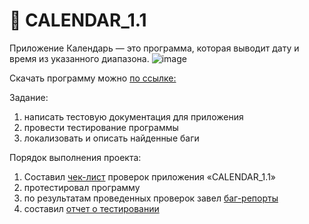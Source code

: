 # 📅 CALENDAR_1.1
Приложение Календарь — это программа, которая выводит дату и время из указанного диапазона.
![image](https://github.com/user-attachments/assets/961d782c-a120-4f26-a844-f491029eb1bf)

Скачать программу можно <a href="https://disk.yandex.ru/d/gu99s3Gh7zmfTA">по ссылке:</a> 

Задание:
1. написать тестовую документация для  приложения
2. провести тестирование программы
3. локализовать и описать найденные баги

Порядок выполнения проекта:
1. Составил <a href="https://docs.google.com/spreadsheets/d/19r6XdUZucTrVRnZmlhK1sMHEVXeJD8kitJhlruKF9P4/edit?gid=1524919368#gid=1524919368">чек-лист</a> проверок приложения «CALENDAR_1.1»
2. протестировал программу
3. по результатам проведенных проверок завел <a href="https://vil.youtrack.cloud/issues?q=tag:%20%7BCALENDAR_1.1%7D">баг-репорты</a>
4. составил <a href="https://docs.google.com/document/d/1jMlJd3BOqfxkXgCOvonV8whr9GeHjzislcSZqG-DSPA/edit?tab=t.0">отчет о тестировании</a>

